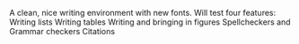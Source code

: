 A clean, nice writing environment with new fonts. Will test four features:
Writing lists
Writing tables
Writing and bringing in figures
Spellcheckers and Grammar checkers
Citations